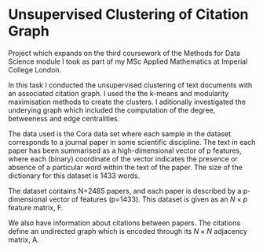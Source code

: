 # Unsupervised Clustering of Citation Graph

Project which expands on the third coursework of the Methods for Data Science module I took as part of my MSc Applied Mathematics at Imperial College London.

In this task I conducted the unsupervised clustering of text documents with an associated citation graph. I used the the k-means and modularity maximisation methods to create the clusters. I aditionally investigated the underying graph which included the computation of the degree, betweeness and edge centralities.

The data used is the Cora data set where each sample in the dataset corresponds to a journal paper in some scientific discipline. The text in each paper has been summarised as a high-dimensional vector of p features, where each (binary) coordinate of the vector indicates the presence or absence of a particular word within the text of the paper. The size of the dictionary for this dataset is 1433 words.

The dataset contains N=2485 papers, and each paper is described by a p-dimensional vector of features (p=1433). This dataset is given as an $N \times p$ feature matrix, F.

We also have information about citations between papers. The citations define an undirected graph which is encoded through its $N \times N$ adjacency matrix, A.
